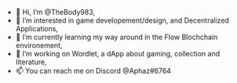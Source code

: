 - 👋 Hi, I’m @TheBody983,
- 👀 I’m interested in game developement/design, and Decentralized Applications,
- 🌱 I’m currently learning my way around in the Flow Blochchain environement,
- 💞️ I’m working on Wordlet, a dApp about gaming, collection and literature,
- 📫 You can reach me on Discord @Aphaz#6764

<!---
TheBody983/TheBody983 is a ✨ special ✨ repository because its `README.md` (this file) appears on your GitHub profile.
You can click the Preview link to take a look at your changes.
--->
